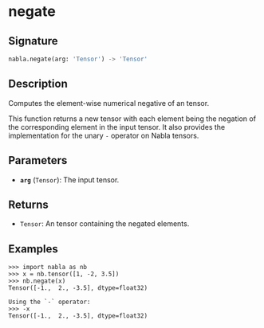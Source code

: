 # negate

## Signature

```python
nabla.negate(arg: 'Tensor') -> 'Tensor'
```

## Description

Computes the element-wise numerical negative of an tensor.

This function returns a new tensor with each element being the negation
of the corresponding element in the input tensor. It also provides the
implementation for the unary `-` operator on Nabla tensors.

## Parameters

- **`arg`** (`Tensor`): The input tensor.

## Returns

- `Tensor`: An tensor containing the negated elements.

## Examples

```pycon
>>> import nabla as nb
>>> x = nb.tensor([1, -2, 3.5])
>>> nb.negate(x)
Tensor([-1.,  2., -3.5], dtype=float32)

Using the `-` operator:
>>> -x
Tensor([-1.,  2., -3.5], dtype=float32)
```
